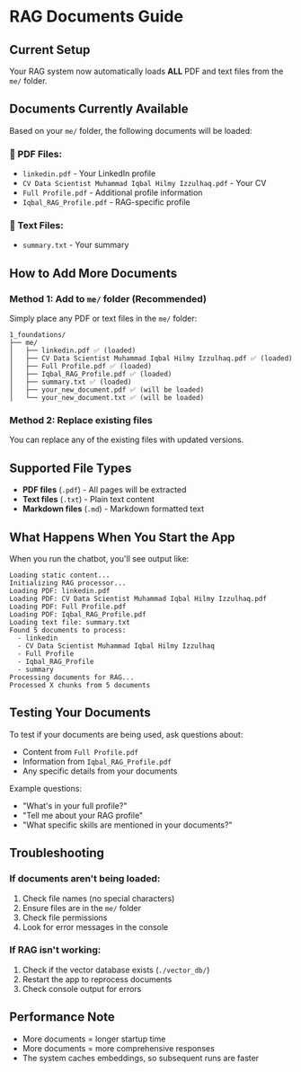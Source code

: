 # RAG Documents Guide

## Current Setup

Your RAG system now automatically loads **ALL** PDF and text files from the `me/` folder.

## Documents Currently Available

Based on your `me/` folder, the following documents will be loaded:

### 📄 PDF Files:
- `linkedin.pdf` - Your LinkedIn profile
- `CV Data Scientist Muhammad Iqbal Hilmy Izzulhaq.pdf` - Your CV
- `Full Profile.pdf` - Additional profile information
- `Iqbal_RAG_Profile.pdf` - RAG-specific profile

### 📝 Text Files:
- `summary.txt` - Your summary

## How to Add More Documents

### Method 1: Add to `me/` folder (Recommended)
Simply place any PDF or text files in the `me/` folder:
```
1_foundations/
├── me/
│   ├── linkedin.pdf ✅ (loaded)
│   ├── CV Data Scientist Muhammad Iqbal Hilmy Izzulhaq.pdf ✅ (loaded)
│   ├── Full Profile.pdf ✅ (loaded)
│   ├── Iqbal_RAG_Profile.pdf ✅ (loaded)
│   ├── summary.txt ✅ (loaded)
│   ├── your_new_document.pdf ✅ (will be loaded)
│   └── your_new_document.txt ✅ (will be loaded)
```

### Method 2: Replace existing files
You can replace any of the existing files with updated versions.

## Supported File Types

- **PDF files** (`.pdf`) - All pages will be extracted
- **Text files** (`.txt`) - Plain text content
- **Markdown files** (`.md`) - Markdown formatted text

## What Happens When You Start the App

When you run the chatbot, you'll see output like:
```
Loading static content...
Initializing RAG processor...
Loading PDF: linkedin.pdf
Loading PDF: CV Data Scientist Muhammad Iqbal Hilmy Izzulhaq.pdf
Loading PDF: Full Profile.pdf
Loading PDF: Iqbal_RAG_Profile.pdf
Loading text file: summary.txt
Found 5 documents to process:
  - linkedin
  - CV Data Scientist Muhammad Iqbal Hilmy Izzulhaq
  - Full Profile
  - Iqbal_RAG_Profile
  - summary
Processing documents for RAG...
Processed X chunks from 5 documents
```

## Testing Your Documents

To test if your documents are being used, ask questions about:
- Content from `Full Profile.pdf`
- Information from `Iqbal_RAG_Profile.pdf`
- Any specific details from your documents

Example questions:
- "What's in your full profile?"
- "Tell me about your RAG profile"
- "What specific skills are mentioned in your documents?"

## Troubleshooting

### If documents aren't being loaded:
1. Check file names (no special characters)
2. Ensure files are in the `me/` folder
3. Check file permissions
4. Look for error messages in the console

### If RAG isn't working:
1. Check if the vector database exists (`./vector_db/`)
2. Restart the app to reprocess documents
3. Check console output for errors

## Performance Note

- More documents = longer startup time
- More documents = more comprehensive responses
- The system caches embeddings, so subsequent runs are faster 